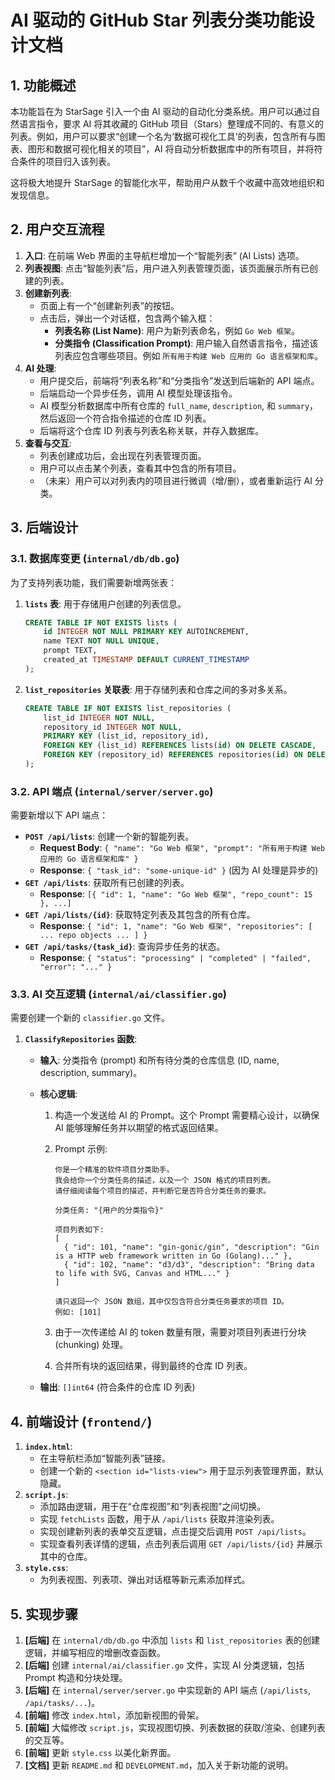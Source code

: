 # AI 驱动的 GitHub Star 列表分类功能设计文档

## 1. 功能概述

本功能旨在为 StarSage 引入一个由 AI 驱动的自动化分类系统。用户可以通过自然语言指令，要求 AI 将其收藏的 GitHub 项目（Stars）整理成不同的、有意义的列表。例如，用户可以要求“创建一个名为‘数据可视化工具’的列表，包含所有与图表、图形和数据可视化相关的项目”，AI 将自动分析数据库中的所有项目，并将符合条件的项目归入该列表。

这将极大地提升 StarSage 的智能化水平，帮助用户从数千个收藏中高效地组织和发现信息。

## 2. 用户交互流程

1. **入口**: 在前端 Web 界面的主导航栏增加一个“智能列表” (AI Lists) 选项。
2. **列表视图**: 点击“智能列表”后，用户进入列表管理页面，该页面展示所有已创建的列表。
3. **创建新列表**:
    - 页面上有一个“创建新列表”的按钮。
    - 点击后，弹出一个对话框，包含两个输入框：
      - **列表名称 (List Name)**: 用户为新列表命名，例如 `Go Web 框架`。
      - **分类指令 (Classification Prompt)**: 用户输入自然语言指令，描述该列表应包含哪些项目。例如 `所有用于构建 Web 应用的 Go 语言框架和库`。
4. **AI 处理**:
    - 用户提交后，前端将“列表名称”和“分类指令”发送到后端新的 API 端点。
    - 后端启动一个异步任务，调用 AI 模型处理该指令。
    - AI 模型分析数据库中所有仓库的 `full_name`, `description`, 和 `summary`，然后返回一个符合指令描述的仓库 ID 列表。
    - 后端将这个仓库 ID 列表与列表名称关联，并存入数据库。
5. **查看与交互**:
    - 列表创建成功后，会出现在列表管理页面。
    - 用户可以点击某个列表，查看其中包含的所有项目。
    - （未来）用户可以对列表内的项目进行微调（增/删），或者重新运行 AI 分类。

## 3. 后端设计

### 3.1. 数据库变更 (`internal/db/db.go`)

为了支持列表功能，我们需要新增两张表：

1. **`lists` 表**: 用于存储用户创建的列表信息。

    ```sql
    CREATE TABLE IF NOT EXISTS lists (
        id INTEGER NOT NULL PRIMARY KEY AUTOINCREMENT,
        name TEXT NOT NULL UNIQUE,
        prompt TEXT,
        created_at TIMESTAMP DEFAULT CURRENT_TIMESTAMP
    );
    ```

2. **`list_repositories` 关联表**: 用于存储列表和仓库之间的多对多关系。

    ```sql
    CREATE TABLE IF NOT EXISTS list_repositories (
        list_id INTEGER NOT NULL,
        repository_id INTEGER NOT NULL,
        PRIMARY KEY (list_id, repository_id),
        FOREIGN KEY (list_id) REFERENCES lists(id) ON DELETE CASCADE,
        FOREIGN KEY (repository_id) REFERENCES repositories(id) ON DELETE CASCADE
    );
    ```

### 3.2. API 端点 (`internal/server/server.go`)

需要新增以下 API 端点：

- **`POST /api/lists`**: 创建一个新的智能列表。
  - **Request Body**: `{ "name": "Go Web 框架", "prompt": "所有用于构建 Web 应用的 Go 语言框架和库" }`
  - **Response**: `{ "task_id": "some-unique-id" }` (因为 AI 处理是异步的)
- **`GET /api/lists`**: 获取所有已创建的列表。
  - **Response**: `[{ "id": 1, "name": "Go Web 框架", "repo_count": 15 }, ...]`
- **`GET /api/lists/{id}`**: 获取特定列表及其包含的所有仓库。
  - **Response**: `{ "id": 1, "name": "Go Web 框架", "repositories": [ ... repo objects ... ] }`
- **`GET /api/tasks/{task_id}`**: 查询异步任务的状态。
  - **Response**: `{ "status": "processing" | "completed" | "failed", "error": "..." }`

### 3.3. AI 交互逻辑 (`internal/ai/classifier.go`)

需要创建一个新的 `classifier.go` 文件。

1. **`ClassifyRepositories` 函数**:

    - **输入**: 分类指令 (prompt) 和所有待分类的仓库信息 (ID, name, description, summary)。
    - **核心逻辑**:

      1. 构造一个发送给 AI 的 Prompt。这个 Prompt 需要精心设计，以确保 AI 能够理解任务并以期望的格式返回结果。
      2. Prompt 示例:

          ```prompt
          你是一个精准的软件项目分类助手。
          我会给你一个分类任务的描述，以及一个 JSON 格式的项目列表。
          请仔细阅读每个项目的描述，并判断它是否符合分类任务的要求。

          分类任务: "{用户的分类指令}"

          项目列表如下:
          [
            { "id": 101, "name": "gin-gonic/gin", "description": "Gin is a HTTP web framework written in Go (Golang)..." },
            { "id": 102, "name": "d3/d3", "description": "Bring data to life with SVG, Canvas and HTML..." }
          ]

          请只返回一个 JSON 数组，其中仅包含符合分类任务要求的项目 ID。
          例如: [101]
          ```

      3. 由于一次传递给 AI 的 token 数量有限，需要对项目列表进行分块 (chunking) 处理。
      4. 合并所有块的返回结果，得到最终的仓库 ID 列表。

    - **输出**: `[]int64` (符合条件的仓库 ID 列表)

## 4. 前端设计 (`frontend/`)

1. **`index.html`**:
    - 在主导航栏添加“智能列表”链接。
    - 创建一个新的 `<section id="lists-view">` 用于显示列表管理界面，默认隐藏。
2. **`script.js`**:
    - 添加路由逻辑，用于在“仓库视图”和“列表视图”之间切换。
    - 实现 `fetchLists` 函数，用于从 `/api/lists` 获取并渲染列表。
    - 实现创建新列表的表单交互逻辑，点击提交后调用 `POST /api/lists`。
    - 实现查看列表详情的逻辑，点击列表后调用 `GET /api/lists/{id}` 并展示其中的仓库。
3. **`style.css`**:
    - 为列表视图、列表项、弹出对话框等新元素添加样式。

## 5. 实现步骤

1. **[后端]** 在 `internal/db/db.go` 中添加 `lists` 和 `list_repositories` 表的创建逻辑，并编写相应的增删改查函数。
2. **[后端]** 创建 `internal/ai/classifier.go` 文件，实现 AI 分类逻辑，包括 Prompt 构造和分块处理。
3. **[后端]** 在 `internal/server/server.go` 中实现新的 API 端点 (`/api/lists`, `/api/tasks/...`)。
4. **[前端]** 修改 `index.html`，添加新视图的骨架。
5. **[前端]** 大幅修改 `script.js`，实现视图切换、列表数据的获取/渲染、创建列表的交互等。
6. **[前端]** 更新 `style.css` 以美化新界面。
7. **[文档]** 更新 `README.md` 和 `DEVELOPMENT.md`，加入关于新功能的说明。
